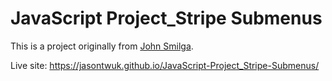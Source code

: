 # JavaScript Project_Stripe Submenus
This is a project originally from <a href="https://github.com/john-smilga/javascript-basic-projects">John Smilga</a>.

Live site: https://jasontwuk.github.io/JavaScript-Project_Stripe-Submenus/
